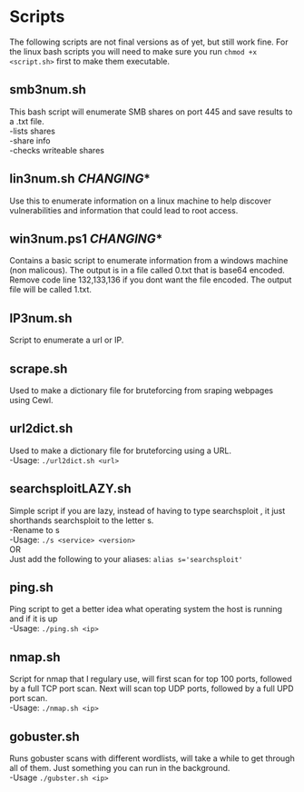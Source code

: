 # Scripts
   
The following scripts are not final versions as of yet, but still work fine.
For the linux bash scripts you will need to make sure you run `chmod +x <script.sh>` first to make them executable.
  
## smb3num.sh
This bash script will enumerate SMB shares on port 445 and save results to a .txt file.   
-lists shares   
-share info     
-checks writeable shares 

## lin3num.sh *****CHANGING******
Use this to enumerate information on a linux machine to help discover vulnerabilities and information that could lead to root access.

## win3num.ps1 *****CHANGING******
Contains a basic script to enumerate information from a windows machine (non malicous). The output is in a file called 0.txt that is base64 encoded.
Remove code line 132,133,136 if you dont want the file encoded. The output file will be called 1.txt.
   
## IP3num.sh
Script to enumerate a url or IP.

## scrape.sh
Used to make a dictionary file for bruteforcing from sraping webpages using Cewl.

## url2dict.sh
Used to make a dictionary file for bruteforcing using a URL.  
-Usage:       `./url2dict.sh <url>`  

## searchsploitLAZY.sh
Simple script if you are lazy, instead of having to type searchsploit <service> <version>, it just shorthands searchsploit to the letter s.   
-Rename to s    
-Usage: `./s <service> <version>`   
   OR  
Just add the following to your aliases:     `alias s='searchsploit'`
   
## ping.sh
Ping script to get a better idea what operating system the host is running and if it is up  
-Usage:     `./ping.sh <ip>`
      
## nmap.sh
Script for nmap that I regulary use, will first scan for top 100 ports, followed by a full TCP port scan. Next will scan top UDP ports, followed by a full UPD port scan.  
-Usage:     `./nmap.sh <ip>`
   
## gobuster.sh
Runs gobuster scans with different wordlists, will take a while to get through all of them. Just something you can run in the background.  
-Usage      `./gubster.sh <ip>`
